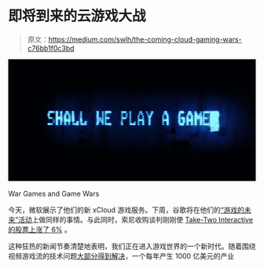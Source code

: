 # 即将到来的云游戏大战

> 原文：<https://medium.com/swlh/the-coming-cloud-gaming-wars-c76bb1f0c3bd>

![](img/e1fdad606c18c7e3462803088ff5de26.png)

War Games and Game Wars

今天，微软展示了他们的新 xCloud 游戏服务。下周，谷歌将在他们的[“游戏的未来”活动](https://www.theverge.com/2019/3/12/18262215/google-gdc-19-keynote-event-teaser-video-project-stream)上做同样的事情。与此同时，索尼收购谈判刚刚使 [Take-Two Interactive 的股票上涨了 6%](https://www.gamesindustry.biz/articles/2019-03-13-about-those-rumors-sony-is-buying-take-two) 。

这种狂热的新闻节奏清楚地表明，我们正在进入游戏世界的一个新时代。随着围绕视频游戏流的技术问题[大部分得到解决](https://www.onmsft.com/news/satya-nadella-opens-up-about-project-xcloud-the-upcoming-xbox-netflix-for-games)，一个每年产生 1000 亿美元的产业